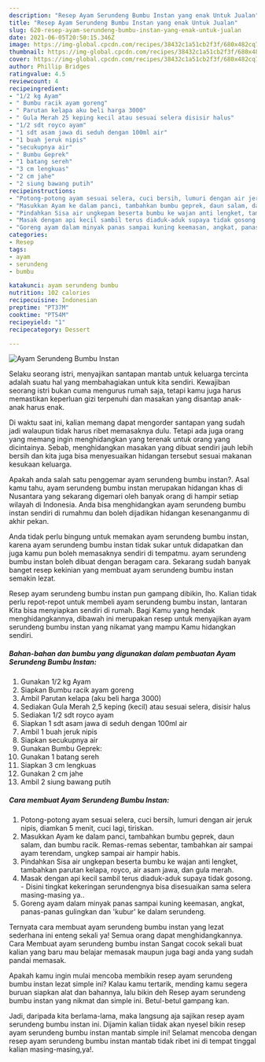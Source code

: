 ```yaml
---
description: "Resep Ayam Serundeng Bumbu Instan yang enak Untuk Jualan"
title: "Resep Ayam Serundeng Bumbu Instan yang enak Untuk Jualan"
slug: 620-resep-ayam-serundeng-bumbu-instan-yang-enak-untuk-jualan
date: 2021-06-05T20:50:15.346Z
image: https://img-global.cpcdn.com/recipes/38432c1a51cb2f3f/680x482cq70/ayam-serundeng-bumbu-instan-foto-resep-utama.jpg
thumbnail: https://img-global.cpcdn.com/recipes/38432c1a51cb2f3f/680x482cq70/ayam-serundeng-bumbu-instan-foto-resep-utama.jpg
cover: https://img-global.cpcdn.com/recipes/38432c1a51cb2f3f/680x482cq70/ayam-serundeng-bumbu-instan-foto-resep-utama.jpg
author: Phillip Bridges
ratingvalue: 4.5
reviewcount: 4
recipeingredient:
- "1/2 kg Ayam"
- " Bumbu racik ayam goreng"
- " Parutan kelapa aku beli harga 3000"
- " Gula Merah 25 keping kecil atau sesuai selera disisir halus"
- "1/2 sdt royco ayam"
- "1 sdt asam jawa di seduh dengan 100ml air"
- "1 buah jeruk nipis"
- "secukupnya air"
- " Bumbu Geprek"
- "1 batang sereh"
- "3 cm lengkuas"
- "2 cm jahe"
- "2 siung bawang putih"
recipeinstructions:
- "Potong-potong ayam sesuai selera, cuci bersih, lumuri dengan air jeruk nipis, diamkan 5 menit, cuci lagi, tiriskan."
- "Masukkan Ayam ke dalam panci, tambahkan bumbu geprek, daun salam, dan bumbu racik. Remas-remas sebentar, tambahkan air sampai ayam terendam, ungkep sampai air hampir habis."
- "Pindahkan Sisa air ungkepan beserta bumbu ke wajan anti lengket, tambahkan parutan kelapa, royco, air asam jawa, dan gula merah."
- "Masak dengan api kecil sambil terus diaduk-aduk supaya tidak gosong. Disini tingkat kekeringan serundengnya bisa disesuaikan sama selera masing-masing ya.."
- "Goreng ayam dalam minyak panas sampai kuning keemasan, angkat, panas-panas gulingkan dan &#39;kubur&#39; ke dalam serundeng."
categories:
- Resep
tags:
- ayam
- serundeng
- bumbu

katakunci: ayam serundeng bumbu 
nutrition: 102 calories
recipecuisine: Indonesian
preptime: "PT37M"
cooktime: "PT54M"
recipeyield: "1"
recipecategory: Dessert

---
```



![Ayam Serundeng Bumbu Instan](https://img-global.cpcdn.com/recipes/38432c1a51cb2f3f/680x482cq70/ayam-serundeng-bumbu-instan-foto-resep-utama.jpg)

Selaku seorang istri, menyajikan santapan mantab untuk keluarga tercinta adalah suatu hal yang membahagiakan untuk kita sendiri. Kewajiban seorang istri bukan cuma mengurus rumah saja, tetapi kamu juga harus memastikan keperluan gizi terpenuhi dan masakan yang disantap anak-anak harus enak.

Di waktu  saat ini, kalian memang dapat mengorder santapan yang sudah jadi walaupun tidak harus ribet memasaknya dulu. Tetapi ada juga orang yang memang ingin menghidangkan yang terenak untuk orang yang dicintainya. Sebab, menghidangkan masakan yang dibuat sendiri jauh lebih bersih dan kita juga bisa menyesuaikan hidangan tersebut sesuai makanan kesukaan keluarga. 



Apakah anda salah satu penggemar ayam serundeng bumbu instan?. Asal kamu tahu, ayam serundeng bumbu instan merupakan hidangan khas di Nusantara yang sekarang digemari oleh banyak orang di hampir setiap wilayah di Indonesia. Anda bisa menghidangkan ayam serundeng bumbu instan sendiri di rumahmu dan boleh dijadikan hidangan kesenanganmu di akhir pekan.

Anda tidak perlu bingung untuk memakan ayam serundeng bumbu instan, karena ayam serundeng bumbu instan tidak sukar untuk didapatkan dan juga kamu pun boleh memasaknya sendiri di tempatmu. ayam serundeng bumbu instan boleh dibuat dengan beragam cara. Sekarang sudah banyak banget resep kekinian yang membuat ayam serundeng bumbu instan semakin lezat.

Resep ayam serundeng bumbu instan pun gampang dibikin, lho. Kalian tidak perlu repot-repot untuk membeli ayam serundeng bumbu instan, lantaran Kita bisa menyiapkan sendiri di rumah. Bagi Kamu yang hendak menghidangkannya, dibawah ini merupakan resep untuk menyajikan ayam serundeng bumbu instan yang nikamat yang mampu Kamu hidangkan sendiri.

<!--inarticleads1-->

##### Bahan-bahan dan bumbu yang digunakan dalam pembuatan Ayam Serundeng Bumbu Instan:

1. Gunakan 1/2 kg Ayam
1. Siapkan  Bumbu racik ayam goreng
1. Ambil  Parutan kelapa (aku beli harga 3000)
1. Sediakan  Gula Merah 2,5 keping (kecil) atau sesuai selera, disisir halus
1. Sediakan 1/2 sdt royco ayam
1. Siapkan 1 sdt asam jawa di seduh dengan 100ml air
1. Ambil 1 buah jeruk nipis
1. Siapkan secukupnya air
1. Gunakan  Bumbu Geprek:
1. Gunakan 1 batang sereh
1. Siapkan 3 cm lengkuas
1. Gunakan 2 cm jahe
1. Ambil 2 siung bawang putih




<!--inarticleads2-->

##### Cara membuat Ayam Serundeng Bumbu Instan:

1. Potong-potong ayam sesuai selera, cuci bersih, lumuri dengan air jeruk nipis, diamkan 5 menit, cuci lagi, tiriskan.
1. Masukkan Ayam ke dalam panci, tambahkan bumbu geprek, daun salam, dan bumbu racik. Remas-remas sebentar, tambahkan air sampai ayam terendam, ungkep sampai air hampir habis.
1. Pindahkan Sisa air ungkepan beserta bumbu ke wajan anti lengket, tambahkan parutan kelapa, royco, air asam jawa, dan gula merah.
1. Masak dengan api kecil sambil terus diaduk-aduk supaya tidak gosong. - Disini tingkat kekeringan serundengnya bisa disesuaikan sama selera masing-masing ya..
1. Goreng ayam dalam minyak panas sampai kuning keemasan, angkat, panas-panas gulingkan dan &#39;kubur&#39; ke dalam serundeng.




Ternyata cara membuat ayam serundeng bumbu instan yang lezat sederhana ini enteng sekali ya! Semua orang dapat menghidangkannya. Cara Membuat ayam serundeng bumbu instan Sangat cocok sekali buat kalian yang baru mau belajar memasak maupun juga bagi anda yang sudah pandai memasak.

Apakah kamu ingin mulai mencoba membikin resep ayam serundeng bumbu instan lezat simple ini? Kalau kamu tertarik, mending kamu segera buruan siapkan alat dan bahannya, lalu bikin deh Resep ayam serundeng bumbu instan yang nikmat dan simple ini. Betul-betul gampang kan. 

Jadi, daripada kita berlama-lama, maka langsung aja sajikan resep ayam serundeng bumbu instan ini. Dijamin kalian tiidak akan nyesel bikin resep ayam serundeng bumbu instan mantab simple ini! Selamat mencoba dengan resep ayam serundeng bumbu instan mantab tidak ribet ini di tempat tinggal kalian masing-masing,ya!.

